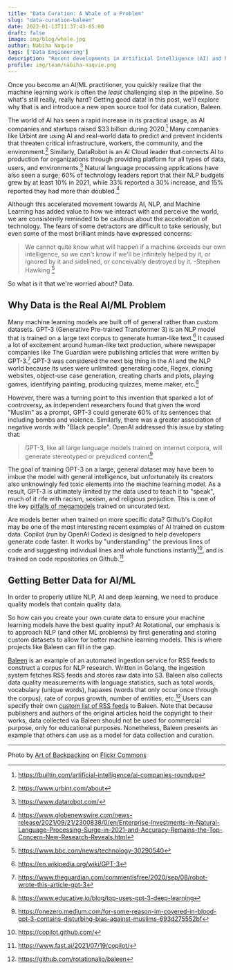 ```yaml
---
title: "Data Curation: A Whale of a Problem"
slug: "data-curation-baleen"
date: 2022-01-13T11:37:43-05:00
draft: false
image: img/blog/whale.jpg
author: Nabiha Naqvie
tags: ['Data Engineering']
description: "Recent developments in Artificial Intelligence (AI) and Natural Language Processing (NLP) indicate a growing need for better mechanisms for collecting curated datasets, and introduces a new open source tool for this purpose."
profile: img/team/nabiha-naqvie.png
---
```


Once you become an AI/ML practitioner, you quickly realize that the machine learning work is often the _least_ challenging step in the pipeline. So what's still really, really hard? Getting good data! In this post, we'll explore why that is and introduce a new open source tool for data curation, Baleen. <!--more-->

The world of AI has seen a rapid increase in its practical usage, as AI companies and startups raised $33 billion during 2020.[^1] Many companies like Urbint are using AI and real-world data to predict and prevent incidents that threaten critical infrastructure, workers, the community, and the environment.[^2] Similarly, DataRobot is an Al Cloud leader that connects AI to production for organizations through providing platform for all types of data, users, and environments.[^3] Natural language processing applications have also seen a surge; 60% of technology leaders report that their NLP budgets grew by at least 10% in 2021, while 33% reported a 30% increase, and 15% reported they had more than doubled.[^4]

Although this accelerated movement towards AI, NLP, and Machine Learning has added value to how we interact with and perceive the world, we are consistently reminded to be cautious about the acceleration of technology. The fears of some detractors are difficult to take seriously, but even some of the most brilliant minds have expressed concerns:

> We cannot quite know what will happen if a machine exceeds our own intelligence, so we can't know if we'll be infinitely helped by it, or ignored by it and sidelined, or conceivably destroyed by it. -Stephen Hawking [^5]

So what is it that we're worried about? Data.

## Why Data is the Real AI/ML Problem

Many machine learning models are built off of general rather than custom datasets. GPT-3 (Generative Pre-trained Transformer 3) is an NLP model that is trained on a large text corpus to generate human-like text.[^6] It caused a lot of excitement around human-like text production, where newspaper companies like The Guardian were publishing articles that were written by GPT-3.[^7] GPT-3 was considered the next big thing in the AI and the NLP world because its uses were unlimited: generating code, Regex, cloning websites, object-use case generation, creating charts and plots, playing games, identifying painting, producing quizzes, meme maker, etc.[^8]

However, there was a turning point to this invention that sparked a lot of controversy, as independent researchers found that given the word "Muslim" as a prompt, GPT-3 could generate 60% of its sentences that including bombs and violence. Similarly, there was a greater association of negative words with "Black people". OpenAI addressed this issue by stating that:

> GPT-3, like all large language models trained on internet corpora, will generate stereotyped or prejudiced content[^9]

The goal of training GPT-3 on a large, general dataset may have been to imbue the model with general intelligence, but unfortunately its creators also unknowingly fed toxic elements into the machine learning model. As a result, GPT-3 is ultimately limited by the data used to teach it to "speak", much of it rife with racism, sexism, and religious prejudice. This is one of the key [pitfalls of megamodels](https://rotational.io/blog/a-parrot-trainer-eats-crow/) trained on uncurated text.

Are models better when trained on more specific data? Github's Copilot may be one of the most interesting recent examples of AI trained on custom data. Copilot (run by OpenAI Codex) is designed to help developers generate code faster. It works by "understanding" the previous lines of code and suggesting individual lines and whole functions instantly[^10], and is trained on code repositories on Github.[^11]

## Getting Better Data for AI/ML

In order to properly utilize NLP, AI and deep learning, we need to produce quality models that contain quality data.

So how can you create your own curate data to ensure your machine learning models have the best quality input? At Rotational, our emphasis is to approach NLP (and other ML problems) by first generating and storing custom datasets to allow for better machine learning models. This is where projects like Baleen can fill in the gap.

[Baleen](https://github.com/rotationalio/baleen) is an example of an automated ingestion service for RSS feeds to construct a corpus for NLP research. Written in Golang, the ingestion system fetches RSS feeds and stores raw data into S3. Baleen also collects data quality measurements with language statistics, such as total words, vocabulary (unique words), hapaxes (words that only occur once through the corpus), rate of corpus growth, number of entities, etc.[^12] Users can specify their own [custom list of RSS feeds](https://github.com/rotationalio/baleen/tree/develop/fixtures) to Baleen. Note that because publishers and authors of the original articles hold the copyright to their works, data collected via Baleen should not be used for commercial purpose, only for educational purposes. Nonetheless, Baleen presents an example that others can use as a model for data collection and curation.

---

Photo by [Art of Backpacking](https://flic.kr/p/8GAVjS) on [Flickr Commons](https://flic.kr/p/8GAVjS)

[^1]: https://builtin.com/artificial-intelligence/ai-companies-roundup
[^2]: https://www.urbint.com/about
[^3]: https://www.datarobot.com/
[^4]: https://www.globenewswire.com/news-release/2021/09/21/2300838/0/en/Enterprise-Investments-in-Natural-Language-Processing-Surge-in-2021-and-Accuracy-Remains-the-Top-Concern-New-Research-Reveals.html
[^5]: https://www.bbc.com/news/technology-30290540
[^6]: https://en.wikipedia.org/wiki/GPT-3
[^7]: https://www.theguardian.com/commentisfree/2020/sep/08/robot-wrote-this-article-gpt-3
[^8]: https://www.educative.io/blog/top-uses-gpt-3-deep-learning
[^9]: https://onezero.medium.com/for-some-reason-im-covered-in-blood-gpt-3-contains-disturbing-bias-against-muslims-693d275552bf
[^10]: https://copilot.github.com/
[^11]: https://www.fast.ai/2021/07/19/copilot/
[^12]: https://github.com/rotationalio/baleen
